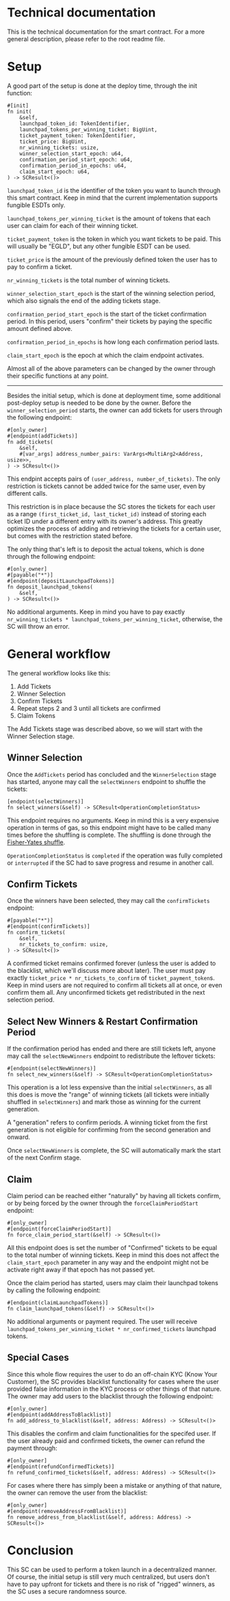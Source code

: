 # Technical documentation

This is the technical documentation for the smart contract. For a more general description, please refer to the root readme file.  

# Setup

A good part of the setup is done at the deploy time, through the init function:
```
#[init]
fn init(
    &self,
    launchpad_token_id: TokenIdentifier,
    launchpad_tokens_per_winning_ticket: BigUint,
    ticket_payment_token: TokenIdentifier,
    ticket_price: BigUint,
    nr_winning_tickets: usize,
    winner_selection_start_epoch: u64,
    confirmation_period_start_epoch: u64,
    confirmation_period_in_epochs: u64,
    claim_start_epoch: u64,
) -> SCResult<()>
```

`launchpad_token_id` is the identifier of the token you want to launch through this smart contract. Keep in mind that the current implementation supports fungible ESDTs only.  

`launchpad_tokens_per_winning_ticket` is the amount of tokens that each user can claim for each of their winning ticket.  

`ticket_payment_token` is the token in which you want tickets to be paid. This will usually be "EGLD", but any other fungible ESDT can be used.  

`ticket_price` is the amount of the previously defined token the user has to pay to confirm a ticket.  

`nr_winning_tickets` is the total number of winning tickets.  

`winner_selection_start_epoch` is the start of the winning selection period, which also signals the end of the adding tickets stage.  

`confirmation_period_start_epoch` is the start of the ticket confirmation period. In this period, users "confirm" their tickets by paying the specific amount defined above.

`confirmation_period_in_epochs` is how long each confirmation period lasts.  

`claim_start_epoch` is the epoch at which the claim endpoint activates.  

Almost all of the above parameters can be changed by the owner through their specific functions at any point.  

***

Besides the initial setup, which is done at deployment time, some additional post-deploy setup is needed to be done by the owner. Before the `winner_selection_period` starts, the owner can add tickets for users through the following endpoint:
```
#[only_owner]
#[endpoint(addTickets)]
fn add_tickets(
    &self,
    #[var_args] address_number_pairs: VarArgs<MultiArg2<Address, usize>>,
) -> SCResult<()>
```

This endpint accepts pairs of `(user_address, number_of_tickets)`. The only restriction is tickets cannot be added twice for the same user, even by different calls.  

This restriction is in place because the SC stores the tickets for each user as a range `(first_ticket_id, last_ticket_id)` instead of storing each ticket ID under a different entry with its owner's address. This greatly optimizes the process of adding and retrieving the tickets for a certain user, but comes with the restriction stated before.  

The only thing that's left is to deposit the actual tokens, which is done through the following endpoint:
```
#[only_owner]
#[payable("*")]
#[endpoint(depositLaunchpadTokens)]
fn deposit_launchpad_tokens(
    &self,
) -> SCResult<()>
```

No additional arguments. Keep in mind you have to pay exactly `nr_winning_tickets * launchpad_tokens_per_winning_ticket`, otherwise, the SC will throw an error.  

# General workflow

The general workflow looks like this:
1) Add Tickets
2) Winner Selection
3) Confirm Tickets
4) Repeat steps 2 and 3 until all tickets are confirmed
5) Claim Tokens

The Add Tickets stage was described above, so we will start with the Winner Selection stage.  

## Winner Selection

Once the `AddTickets` period has concluded and the `WinnerSelection` stage has started, anyone may call the `selectWinners` endpoint to shuffle the tickets:

```
[endpoint(selectWinners)]
fn select_winners(&self) -> SCResult<OperationCompletionStatus>
```

This endpoint requires no arguments. Keep in mind this is a very expensive operation in terms of gas, so this endpoint might have to be called many times before the shuffling is complete. The shuffling is done through the [Fisher-Yates shuffle](https://en.wikipedia.org/wiki/Fisher%E2%80%93Yates_shuffle).  

`OperationCompletionStatus` is `completed` if the operation was fully completed or `interrupted` if the SC had to save progress and resume in another call.  

## Confirm Tickets

Once the winners have been selected, they may call the `confirmTickets` endpoint:
```
#[payable("*")]
#[endpoint(confirmTickets)]
fn confirm_tickets(
    &self,
    nr_tickets_to_confirm: usize,
) -> SCResult<()>
```

A confirmed ticket remains confirmed forever (unless the user is added to the blacklist, which we'll discuss more about later). The user must pay exactly `ticket_price * nr_tickets_to_confirm` of `ticket_payment_token`s. Keep in mind users are not required to confirm all tickets all at once, or even confirm them all. Any unconfirmed tickets get redistributed in the next selection period.  

## Select New Winners & Restart Confirmation Period

If the confirmation period has ended and there are still tickets left, anyone may call the `selectNewWinners` endpoint to redistribute the leftover tickets:
```
#[endpoint(selectNewWinners)]
fn select_new_winners(&self) -> SCResult<OperationCompletionStatus>
```

This operation is a lot less expensive than the initial `selectWinners`, as all this does is move the "range" of winning tickets (all tickets were initially shuffled in `selectWinners`) and mark those as winning for the current generation.  

A "generation" refers to confirm periods. A winning ticket from the first generation is not eligible for confirming from the second generation and onward.  

Once `selectNewWinners` is complete, the SC will automatically mark the start of the next Confirm stage.  

## Claim

Claim period can be reached either "naturally" by having all tickets confirm, or by being forced by the owner through the `forceClaimPeriodStart` endpoint:
```
#[only_owner]
#[endpoint(forceClaimPeriodStart)]
fn force_claim_period_start(&self) -> SCResult<()>
```

All this endpoint does is set the number of "Confirmed" tickets to be equal to the total number of winning tickets. Keep in mind this does not affect the `claim_start_epoch` parameter in any way and the endpoint might not be activate right away if that epoch has not passed yet.  

Once the claim period has started, users may claim their launchpad tokens by calling the following endpoint:
```
#[endpoint(claimLaunchpadTokens)]
fn claim_launchpad_tokens(&self) -> SCResult<()>
```

No additional arguments or payment required. The user will receive `launchpad_tokens_per_winning_ticket * nr_confirmed_tickets` launchpad tokens. 

## Special Cases

Since this whole flow requires the user to do an off-chain KYC (Know Your Customer), the SC provides blacklist functionality for cases where the user provided false information in the KYC process or other things of that nature. The owner may add users to the blacklist through the following endpoint:
```
#[only_owner]
#[endpoint(addAddressToBlacklist)]
fn add_address_to_blacklist(&self, address: Address) -> SCResult<()>
```

This disables the confirm and claim functionalities for the specifed user. If the user already paid and confirmed tickets, the owner can refund the payment through:
```
#[only_owner]
#[endpoint(refundConfirmedTickets)]
fn refund_confirmed_tickets(&self, address: Address) -> SCResult<()>
```

For cases where there has simply been a mistake or anything of that nature, the owner can remove the user from the blacklist:
```
#[only_owner]
#[endpoint(removeAddressFromBlacklist)]
fn remove_address_from_blacklist(&self, address: Address) -> SCResult<()>
```

# Conclusion

This SC can be used to perform a token launch in a decentralized manner. Of course, the initial setup is still very much centralized, but users don't have to pay upfront for tickets and there is no risk of "rigged" winners, as the SC uses a secure randomness source.  
